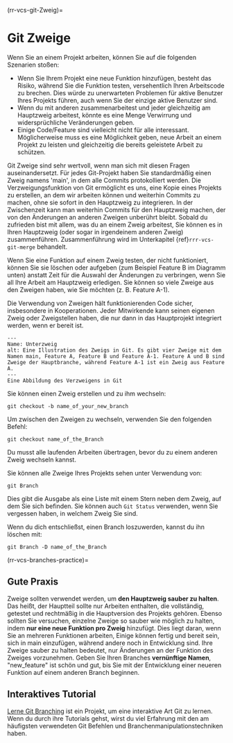 (rr-vcs-git-Zweig)=
# Git Zweige

Wenn Sie an einem Projekt arbeiten, können Sie auf die folgenden Szenarien stoßen:

- Wenn Sie Ihrem Projekt eine neue Funktion hinzufügen, besteht das Risiko, während Sie die Funktion testen, versehentlich Ihren Arbeitscode zu brechen. Dies würde zu unerwarteten Problemen für aktive Benutzer Ihres Projekts führen, auch wenn Sie der einzige aktive Benutzer sind.
- Wenn du mit anderen zusammenarbeitest und jeder gleichzeitig am Hauptzweig arbeitest, könnte es eine Menge Verwirrung und widersprüchliche Veränderungen geben.
- Einige Code/Feature sind vielleicht nicht für alle interessant. Möglicherweise muss es eine Möglichkeit geben, neue Arbeit an einem Projekt zu leisten und gleichzeitig die bereits geleistete Arbeit zu schützen.

Git Zweige sind sehr wertvoll, wenn man sich mit diesen Fragen auseinandersetzt. Für jedes Git-Projekt haben Sie standardmäßig einen Zweig namens 'main', in dem alle Commits protokolliert werden. Die Verzweigungsfunktion von Git ermöglicht es uns, eine Kopie eines Projekts zu erstellen, an dem wir arbeiten können und weiterhin Commits zu machen, ohne sie sofort in den Hauptzweig zu integrieren. In der Zwischenzeit kann man weiterhin Commits für den Hauptzweig machen, der von den Änderungen an anderen Zweigen unberührt bleibt. Sobald du zufrieden bist mit allem, was du an einem Zweig arbeitest, Sie können es in Ihren Hauptzweig (oder sogar in irgendeinem anderen Zweig) zusammenführen. Zusammenführung wird im Unterkapitel {ref}`rrr-vcs-git-merge` behandelt.

Wenn Sie eine Funktion auf einem Zweig testen, der nicht funktioniert, können Sie sie löschen oder aufgeben (zum Beispiel Feature B im Diagramm unten) anstatt Zeit für die Auswahl der Änderungen zu verbringen, wenn Sie all Ihre Arbeit am Hauptzweig erledigen. Sie können so viele Zweige aus den Zweigen haben, wie Sie möchten (z. B. Feature A-1).

Die Verwendung von Zweigen hält funktionierenden Code sicher, insbesondere in Kooperationen. Jeder Mitwirkende kann seinen eigenen Zweig oder Zweigstellen haben, die nur dann in das Hauptprojekt integriert werden, wenn er bereit ist.

```{figure} ../../figures/sub-branch.png
---
Name: Unterzweig
alt: Eine Illustration des Zweigs in Git. Es gibt vier Zweige mit dem Namen main, Feature A, Feature B und Feature A-1. Feature A und B sind Zweige der Hauptbranche, während Feature A-1 ist ein Zweig aus Feature A.
---
Eine Abbildung des Verzweigens in Git
```

Sie können einen Zweig erstellen und zu ihm wechseln:
```
git checkout -b name_of_your_new_branch
```

Um zwischen den Zweigen zu wechseln, verwenden Sie den folgenden Befehl:
```
git checkout name_of_the_Branch
```

Du musst alle laufenden Arbeiten übertragen, bevor du zu einem anderen Zweig wechseln kannst.

Sie können alle Zweige Ihres Projekts sehen unter Verwendung von:

```
git Branch
```
Dies gibt die Ausgabe als eine Liste mit einem Stern neben dem Zweig, auf dem Sie sich befinden. Sie können auch `Git Status` verwenden, wenn Sie vergessen haben, in welchem Zweig Sie sind.

Wenn du dich entschließst, einen Branch loszuwerden, kannst du ihn löschen mit:

```
git Branch -D name_of_the_Branch
```
(rr-vcs-branches-practice)=
## Gute Praxis

Zweige sollten verwendet werden, um **den Hauptzweig sauber zu halten**. Das heißt, der Hauptteil sollte nur Arbeiten enthalten, die vollständig, getestet und rechtmäßig in die Hauptversion des Projekts gehören. Ebenso sollten Sie versuchen, einzelne Zweige so sauber wie möglich zu halten, indem **nur eine neue Funktion pro Zweig** hinzufügt. Dies liegt daran, wenn Sie an mehreren Funktionen arbeiten, Einige können fertig und bereit sein, sich in main einzufügen, während andere noch in Entwicklung sind. Ihre Zweige sauber zu halten bedeutet, nur Änderungen an der Funktion des Zweiges vorzunehmen. Geben Sie Ihren Branches **vernünftige Namen**, "new_feature" ist schön und gut, bis Sie mit der Entwicklung einer neueren Funktion auf einem anderen Branch beginnen.

## Interaktives Tutorial

[Lerne Git Branching](https://learngitbranching.js.org/) ist ein Projekt, um eine interaktive Art Git zu lernen. Wenn du durch ihre Tutorials gehst, wirst du viel Erfahrung mit den am häufigsten verwendeten Git Befehlen und Branchenmanipulationstechniken haben.
